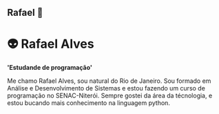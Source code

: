 ## Rafael 👋

# 👽 Rafael Alves

**'Estudande de programação'**

Me chamo Rafael Alves, sou natural do Rio de Janeiro. Sou formado em Análise e Desenvolvimento de Sistemas e estou fazendo um curso de programação no SENAC-Niterói.
Sempre gostei da área da técnologia, e estou bucando mais conhecimento na linguagem python. 
